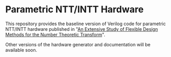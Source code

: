 # Parametric NTT/INTT Hardware

This repository provides the baseline version of Verilog code for parametric NTT/INTT hardware published in "<a href="https://ieeexplore.ieee.org/document/9171507">An Extensive Study of Flexible Design Methods for the Number Theoretic Transform</a>".

Other versions of the hardware generator and documentation will be available soon.
